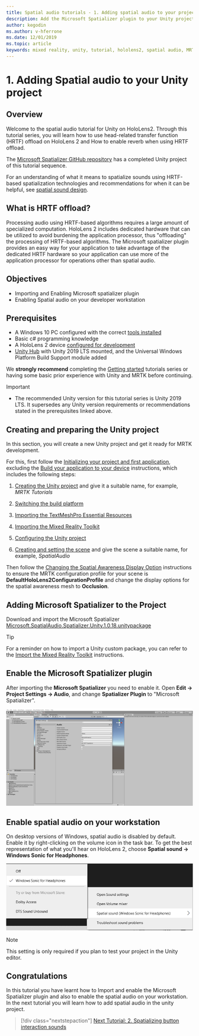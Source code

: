```yaml
---
title: Spatial audio tutorials - 1. Adding spatial audio to your project
description: Add the Microsoft Spatializer plugin to your Unity project to access HoloLens 2 HRTF hardware offload.
author: kegodin
ms.author: v-hferrone
ms.date: 12/01/2019
ms.topic: article
keywords: mixed reality, unity, tutorial, hololens2, spatial audio, MRTK, mixed reality toolkit, UWP, Windows 10, HRTF, head-related transfer function, reverb, Microsoft Spatializer
---
```


# 1. Adding Spatial audio to your Unity project

## Overview

Welcome to the spatial audio tutorial for Unity on HoloLens2. Through this tutorial series, you will learn how to use head-related transfer function (HRTF) offload on HoloLens 2 and How to enable reverb when using HRTF offload.

The [Microsoft Spatializer GitHub repository](https://github.com/microsoft/spatialaudio-unity) has a completed Unity project of this tutorial sequence.

For an understanding of what it means to spatialize sounds using HRTF-based spatialization technologies and recommendations for when it can be helpful, see [spatial sound design](/windows/mixed-reality/spatial-sound-design).

## What is HRTF offload?

Processing audio using HRTF-based algorithms requires a large amount of specialized computation. HoloLens 2 includes dedicated hardware that can be utilized to avoid burdening the application processor, thus "offloading" the processing of HRTF-based algorithms.  The Microsoft spatializer plugin provides an easy way for your application to take advantage of the dedicated HRTF hardware so your application can use more of the application processor for operations other than spatial audio.

## Objectives

* Importing and Enabling Microsoft spatializer plugin
* Enabling Spatial audio on your developer workstation

## Prerequisites

* A Windows 10 PC configured with the correct [tools installed](../../install-the-tools.md)
* Basic c# programming knowledge
* A HoloLens 2 device [configured for development](../../platform-capabilities-and-apis/using-visual-studio.md#enabling-developer-mode)
* <a href="https://docs.unity3d.com/Manual/GettingStartedInstallingHub.html" target="_blank">Unity Hub</a> with Unity 2019 LTS mounted, and the Universal Windows Platform Build Support module added

We **strongly recommend** completing the [Getting started](mr-learning-base-01.md) tutorials series or having some basic prior experience with Unity and MRTK before continuing.

> [!IMPORTANT]
>
> * The recommended Unity version for this tutorial series is Unity 2019 LTS. It supersedes any Unity version requirements or recommendations stated in the prerequisites linked above.

## Creating and preparing the Unity project

In this section, you will create a new Unity project and get it ready for MRTK development.

For this, first follow the [Initializing your project and first application](mr-learning-base-02.md), excluding the [Build your application to your device](mr-learning-base-02.md#building-your-application-to-your-hololens-2) instructions, which includes the following steps:

1. [Creating the Unity project](mr-learning-base-02.md#creating-the-unity-project) and give it a suitable name, for example, *MRTK Tutorials*

1. [Switching the build platform](mr-learning-base-02.md#configuring-the-unity-project)

1. [Importing the TextMeshPro Essential Resources](mr-learning-base-02.md#importing-the-textmeshpro-essential-resources)

1. [Importing the Mixed Reality Toolkit](mr-learning-base-02.md#importing-the-mixed-reality-toolkit)

1. [Configuring the Unity project](mr-learning-base-02.md#configuring-the-unity-project)

1. [Creating and setting the scene](mr-learning-base-02.md#creating-and-configuring-the-scene) and give the scene a suitable name, for example, *SpatialAudio*

Then follow the [Changing the Spatial Awareness Display Option](mr-learning-base-03.md#changing-the-spatial-awareness-display-option) instructions to ensure the MRTK configuration profile for your scene is **DefaultHoloLens2ConfigurationProfile** and change the display options for the spatial awareness mesh to **Occlusion**.

## Adding Microsoft Spatializer to the Project

Download and import the Microsoft Spatializer  <a href="https://github.com/microsoft/spatialaudio-unity/releases/download/v1.0.18/Microsoft.SpatialAudio.Spatializer.Unity.1.0.18.unitypackage" target="_blank">Microsoft.SpatialAudio.Spatializer.Unity.1.0.18.unitypackage
</a>

>[!TIP]
> For a reminder on how to import a Unity custom package, you can refer to the [Import the Mixed Reality Toolkit](../../../mrlearning-base-ch1.md#import-the-mixed-reality-toolkit) instructions.

## Enable the Microsoft Spatializer plugin

After importing the **Microsoft Spatializer** you need to enable it. Open **Edit -> Project Settings -> Audio**, and change **Spatializer Plugin** to "Microsoft Spatializer".

![Project Settings showing spatializer plugin](images/spatial-audio/spatial-audio-01-section3-step1-1.png)

## Enable spatial audio on your workstation

On desktop versions of Windows, spatial audio is disabled by default. Enable it by right-clicking on the volume icon in the task bar. To get the best representation of what you'll hear on HoloLens 2, choose **Spatial sound -> Windows Sonic for Headphones**.

![Desktop spatial audio settings](images/spatial-audio/spatial-audio-01-section4-step1-1.png)

> [!NOTE]
> This setting is only required if you plan to test your project in the Unity editor.

## Congratulations

In this tutorial you have learnt how to Import and enable the Microsoft Spatializer plugin and also to enable the spatial audio on your workstation.
In the next tutorial you will learn how to add spatial audio in the unity project.

> [!div class="nextstepaction"]
> [Next Tutorial: 2. Spatializing button interaction sounds](unity-spatial-audio-ch2.md)
